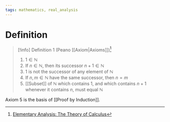 ```yaml
---
tags: mathematics, real_analysis
---
```


# Definition

> [!info] Definition 1 (Peano [[Axiom|Axioms]])[^1]
> 1) $1 \in \mathbb{N}$
> 2) If $n \in \mathbb{N}$, then its successor $n + 1 \in \mathbb{N}$
> 3) $1$ is not the successor of any element of $\mathbb{N}$
> 4) If $n, m \in \mathbb{N}$ have the same successor, then $n = m$
> 5) [[Subset]] of $\mathbb{N}$ which contains $1$, and which contains $n + 1$ whenever it contains $n$, must equal $\mathbb{N}$

Axiom 5 is the basis of [[Proof by Induction]].

[^1]: [Elementary Analysis: The Theory of Calculus](zotero://open-pdf/library/items/GUY2WR3V?page=16)